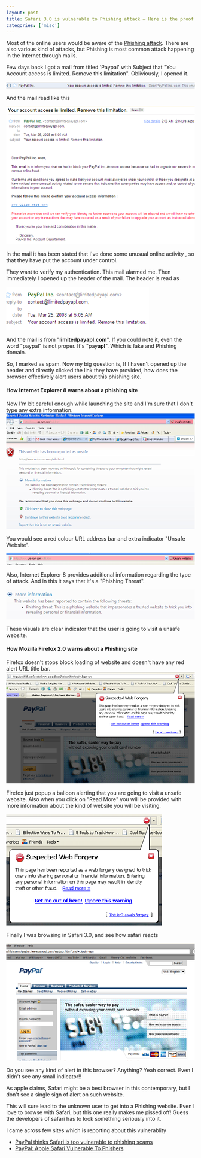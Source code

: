 ```yaml
---
layout: post
title: Safari 3.0 is vulnerable to Phishing attack – Here is the proof
categories: ['misc']
---
```

Most of the online users would be aware of the <a href="http://en.wikipedia.org/wiki/Phishing">Phishing attack</a>. There are also various kind of attacks, but Phishing is most common attack happening in the Internet through mails.

Few days back I got a mail from titled 'Paypal' with Subject that "You Account access is limited. Remove this limitation". Obliviously, I opened it.

<img src="/images/2008/03/image45.png" alt="image" border="0" />

And the mail read like this

<img src="/images/2008/03/image46.png" alt="image" border="0" />

In the mail it has been stated that I've done some unusual online activity , so that they have put the account under control.

They want to verify my authentication. This mail alarmed me. Then immediately I opened up the header of the mail. The header is read as

<img src="/images/2008/03/image47.png" alt="image" border="0" />

And the mail is from "<strong>limitedpayapl.com</strong>". If you could note it, even the word "paypal" is not proper. It's "pay<strong>apl</strong>". Which is fake and Phishing domain.

So, I marked as spam. Now my big question is, If I haven't opened up the header and directly clicked the link they have provided, how does the browser effectively alert users about this phishing site.
<h4>How Internet Explorer 8 warns about a phishing site</h4>
Now I'm bit careful enough while launching the site and I'm sure that I don't type any extra information.

<img src="/images/2008/03/image48.png" alt="Internet Explorer 8 stops phising" border="0" />

You would see a red colour URL address bar and extra indicator "Unsafe Website".

<img src="/images/2008/03/image49.png" alt="image" border="0" />

Also, Internet Explorer 8 provides additional information regarding the type of attack. And in this it says that it's a "Phishing Threat".

<img src="/images/2008/03/image50.png" alt="image" border="0" />

These visuals are clear indicator that the user is going to visit a unsafe website.
<h4>How Mozilla Firefox 2.0 warns about a Phishing site</h4>
Firefox doesn't stops block loading of website and doesn't have any red alert URL title bar.

<img src="/images/2008/03/image51.png" alt="image" border="0" />

Firefox just popup a balloon alerting that you are going to visit a unsafe website. Also when you click on "Read More" you will be provided with more information about the kind of website you will be visiting.

<img src="/images/2008/03/image52.png" alt="image" border="0" />

Finally I was browsing in Safari 3.0, and see how safari reacts

<img src="/images/2008/03/image53.png" alt="image" border="0" />

Do you see any kind of alert in this browser? Anything? Yeah correct. Even I didn't see any small indicator!!

As apple claims, Safari might be a best browser in this contemporary, but I don't see a single sign of alert on such website.

This will sure lead to the unknown user to get into a Phishing website. Even I love to browse with Safari, but this one really makes me pissed off! Guess the developers of safari has to look something seriously into it.

I came across few sites which is reporting about this vulnerablity
<ul>
	<li><a rel="nofollow" href="http://tech.yahoo.com/blogs/hughes/24059">PayPal thinks Safari is too vulnerable to phishing scams</a></li>
	<li><a rel="nofollow" href="http://www.pcworld.in/india/news/Spyware_&amp;_Security/PayPal:_Apple_Safari_Vulnerable_To_Phishers/4259968/9">PayPal: Apple Safari Vulnerable To Phishers</a></li>
</ul>
